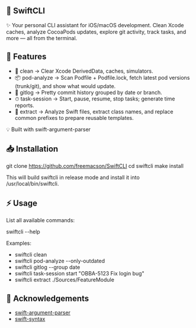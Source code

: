 ## 🚀 SwiftCLI

✨ Your personal CLI assistant for iOS/macOS development.
Clean Xcode caches, analyze CocoaPods updates, explore git activity, track tasks, and more — all from the terminal.

## 🔧 Features
- 🧹 clean          → Clear Xcode DerivedData, caches, simulators.
- 📦 pod-analyze    → Scan Podfile + Podfile.lock, fetch latest pod versions (trunk/git), and show what would update.
- 🌿 gitlog         → Pretty commit history grouped by date or branch.
- ⏱ task-session    → Start, pause, resume, stop tasks; generate time reports.
- 🧩 extract        → Analyze Swift files, extract class names, and replace common prefixes to prepare reusable templates.

💡 Built with swift-argument-parser

## 📥 Installation
git clone https://github.com/freemacson/SwiftCLI
cd swiftcli
make install


This will build swiftcli in release mode and install it into /usr/local/bin/swiftcli.

## ⚡️ Usage

List all available commands:

swiftcli --help

Examples:

- swiftcli clean
- swiftcli pod-analyze --only-outdated
- swiftcli gitlog --group date
- swiftcli task-session start "OBBA-5123 Fix login bug"
- swiftcli extract ./Sources/FeatureModule

## 🙌 Acknowledgements
- [swift-argument-parser](https://github.com/apple/swift-argument-parser)
- [swift-syntax](https://github.com/apple/swift-syntax)
